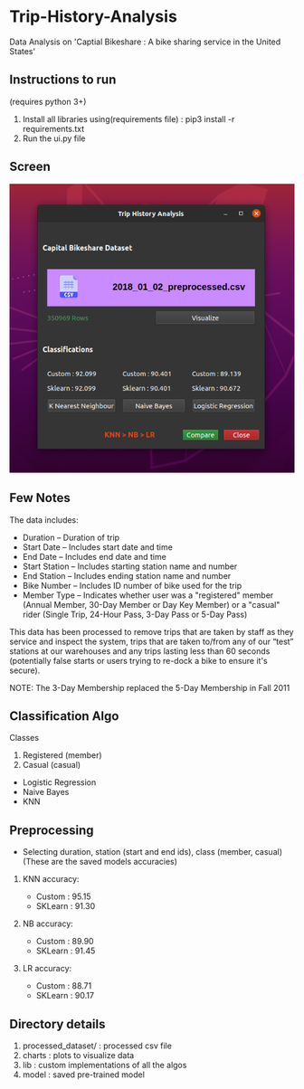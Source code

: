 # Trip-History-Analysis
Data Analysis on 'Captial Bikeshare : A bike sharing service in the United States'

## Instructions to run
(requires python 3+)
1. Install all libraries using(requirements file) : pip3 install -r requirements.txt
2. Run the ui.py file

## Screen

![screen](https://github.com/AP-Atul/Trip-History-Analysis/blob/master/charts/window.png)

## Few Notes
The data includes:

* Duration – Duration of trip
* Start Date – Includes start date and time
* End Date – Includes end date and time
* Start Station – Includes starting station name and number
* End Station – Includes ending station name and number
* Bike Number – Includes ID number of bike used for the trip
* Member Type – Indicates whether user was a "registered" member (Annual Member, 30-Day Member or Day Key Member) or a "casual" rider (Single Trip, 24-Hour Pass, 3-Day Pass or 5-Day Pass)


This data has been processed to remove trips that are taken by staff as they service and inspect the system, trips that are taken to/from any of our “test” stations at our warehouses and any trips lasting less than 60 seconds (potentially false starts or users trying to re-dock a bike to ensure it's secure).

NOTE: The 3-Day Membership replaced the 5-Day Membership in Fall 2011


## Classification Algo
Classes 
1. Registered (member)
2. Casual (casual)

 * Logistic Regression
 * Naive Bayes
 * KNN

## Preprocessing
* Selecting duration, station (start and end ids), class (member, casual)
(These are the saved models accuracies)
1. KNN accuracy: 
    * Custom : 95.15
    * SKLearn : 91.30

2. NB accuracy:
    * Custom : 89.90
    * SKLearn : 91.45

3. LR accuracy:
    * Custom : 88.71
    * SKLearn : 90.17

## Directory details
1. processed_dataset/ : processed csv file
2. charts : plots to visualize data
3. lib : custom implementations of all the algos
4. model : saved pre-trained model 
